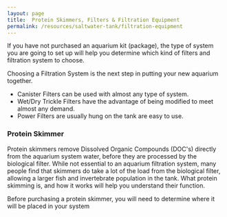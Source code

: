 ```yaml
---
layout: page
title:  Protein Skimmers, Filters & Filtration Equipment
permalink: /resources/saltwater-tank/filtration-equipment
---
```


If you have not purchased an aquarium kit (package), the type of system you are going to set up will help you determine which kind of filters and filtration system to choose.

Choosing a Filtration System is the next step in putting your new aquarium together.

* Canister Filters can be used with almost any type of system.
* Wet/Dry Trickle Filters have the advantage of being modified to meet almost any demand.
* Power Filters are usually hung on the tank are easy to use.

### Protein Skimmer
Protein skimmers remove Dissolved Organic Compounds (DOC's) directly from the aquarium system water, before they are processed by the biological filter. While not essential to an aquarium filtration system, many people find that skimmers do take a lot of the load from the biological filter, allowing a larger fish and invertebrate population in the tank. What protein skimming is, and how it works will help you understand their function.

Before purchasing a protein skimmer, you will need to determine where it will be placed in your system